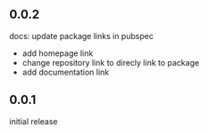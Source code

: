 ## 0.0.2
docs: update package links in pubspec
  - add homepage link
  - change repository link to direcly link to package
  - add documentation link


## 0.0.1

initial release
